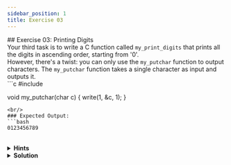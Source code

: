 ```yaml
---
sidebar_position: 1
title: Exercise 03
---
```


<link href="https://fonts.cdnfonts.com/css/poppins" rel="stylesheet"/>
<div style={{ fontFamily: 'Poppins, sans-serif' }}>
## <span style={{ color: 'var(--md-secondary-title-color)' }}>Exercise 03: Printing Digits</span>
<div>
    Your third task is to write a C function called <code>my_print_digits</code> that prints all the digits in ascending order, starting from '0'.
    <br/>However, there's a twist: you can only use the <code>my_putchar</code> function to output characters. The <code>my_putchar</code> function takes a single character as input and outputs it.<br/>
```c
#include <unistd.h>

void my_putchar(char c)
{
    write(1, &c, 1);
}
```
<br/>
### Expected Output:
```bash
0123456789
```
<br/>
</div>
<details>
    <summary><strong>Hints</strong></summary>
    <div>
        Before diving into the solution, here are some hints to help you tackle the problem:
        <ul>
            <li>Explore how characters are represented in C.</li>
            <li>Learn about `ASCII values` and how they relate to characters.</li>
            <li>Think about how you can iterate through characters in a sequence.</li>
            <li>Consider how you can output characters using the provided <code>my_putchar</code> function.</li>
        </ul>
        These hints should give you a good starting point to work on the exercise. Good luck!
    </div>
</details>
<details>
    <summary><strong>Solution</strong></summary>
```c
#include <unistd.h>

void my_putchar(char c)
{
    write(1, &c, 1);
}

/*
* This function, my_print_digits, prints all the digits
* in ascending order, starting from '0'.
* It uses the my_putchar function to output characters.
*/
int my_print_digits(void) {
    // Initialize character variable c with '0'
    char c = '0';

    // Loop through digits from '0' to '9'
    while (c <= '9') {
        // Output the current digit using my_putchar function
        my_putchar(c);
        // Increment the character to move to the next one
        c++;
    }

    // Return 0 to indicate successful execution
    return 0;
}
```
In the C programming language, characters are represented using ASCII (American Standard Code for Information Interchange) values. Each character is assigned a unique integer value.

In this solution:

    - The variable c is initialized with the value '0'.
    - In C, characters are represented using single quotes, like '0', which actually represent the ASCII value of '0', which is 48.
    - In ASCII, digits '0' to '9' are represented by consecutive integer values from 48 to 57.
    - So, by initializing c with '0', we are starting with the ASCII value of '0', which is 48.
    - We then iterate through the digits using a while loop until c reaches the ASCII value of '9', which is 57.
    - Within the loop, we call the my_putchar(c) function to output the character represented by the current ASCII value of c.

Therefore, by starting with '0' and incrementing c until '9', we ensure that all digits are printed in ascending order.

This solution leverages the ASCII values of characters to achieve the task of printing the digits.

An other solution would be :

```c
#include <unistd.h>

void my_putchar(char c)
{
    write(1, &c, 1);
}

/*
* This function, my_print_digits_int, prints all the digits
* in ascending order, starting from '0',
* using integer values directly.
*/
int my_print_digits_int(void) {
    // Initialize integer variable i with the ASCII value of '0'
    int i = 48; // ASCII value of '0'

    // Loop through digits using integer values
    while (i <= 57) { // ASCII value of '9'
        // Convert integer value back to character and output
        my_putchar((char)i);
        // Increment the integer to move to the next one
        i++;
    }

    // Return 0 to indicate successful execution
    return 0;
}
```
Explanation:

- In this solution, we use integer values directly to represent the ASCII values of characters.
- We initialize an integer variable i with the ASCII value of '0', which is 48.
- We iterate through the digits using a while loop until i reaches the ASCII value of '9', which is 57.
- Inside the loop, we convert the integer value i back to a character using a typecast (char)i and then output it using my_putchar.
- While this solution achieves the same result as the previous one, it introduces the concept of "phantom values."
- Phantom values are integer values that technically represent characters outside of the visible ASCII character set. For example, the integer value 127 might represent the ASCII DEL character, which is not a part of the digit set. However, it would still be processed by the loop, potentially leading to unexpected behavior.
- Using integer values directly obscures the intent of the code and can make it harder to understand and maintain.
- Therefore, it's generally recommended to use character literals directly, as shown in the initial solution, to ensure clarity and avoid potential issues with phantom values.
<div>
    *And voila, you've completed your third exercise in C programming !*
</div>
</details>
</div>

